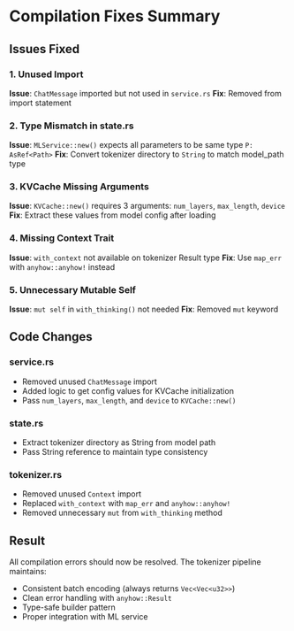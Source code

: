 # Compilation Fixes Summary

## Issues Fixed

### 1. Unused Import
**Issue**: `ChatMessage` imported but not used in `service.rs`
**Fix**: Removed from import statement

### 2. Type Mismatch in state.rs
**Issue**: `MLService::new()` expects all parameters to be same type `P: AsRef<Path>`
**Fix**: Convert tokenizer directory to `String` to match model_path type

### 3. KVCache Missing Arguments
**Issue**: `KVCache::new()` requires 3 arguments: `num_layers`, `max_length`, `device`
**Fix**: Extract these values from model config after loading

### 4. Missing Context Trait
**Issue**: `with_context` not available on tokenizer Result type
**Fix**: Use `map_err` with `anyhow::anyhow!` instead

### 5. Unnecessary Mutable Self
**Issue**: `mut self` in `with_thinking()` not needed
**Fix**: Removed `mut` keyword

## Code Changes

### service.rs
- Removed unused `ChatMessage` import
- Added logic to get config values for KVCache initialization
- Pass `num_layers`, `max_length`, and `device` to `KVCache::new()`

### state.rs
- Extract tokenizer directory as String from model path
- Pass String reference to maintain type consistency

### tokenizer.rs
- Removed unused `Context` import
- Replaced `with_context` with `map_err` and `anyhow::anyhow!`
- Removed unnecessary `mut` from `with_thinking` method

## Result
All compilation errors should now be resolved. The tokenizer pipeline maintains:
- Consistent batch encoding (always returns `Vec<Vec<u32>>`)
- Clean error handling with `anyhow::Result`
- Type-safe builder pattern
- Proper integration with ML service
